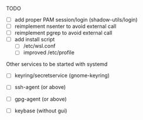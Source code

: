 TODO

- [ ] add proper PAM session/login (shadow-utils/login)
- [ ] reimplement nsenter to avoid external call
- [ ] reimplement pgrep to avoid external call
- [ ] add install script
  - [ ] /etc/wsl.conf
  - [ ] improved /etc/profile

Other services to be started with systemd
- [ ] keyring/secretservice (gnome-keyring)
- [ ] ssh-agent (or above)
- [ ] gpg-agent (or above)
- [ ] keybase (without gui)


